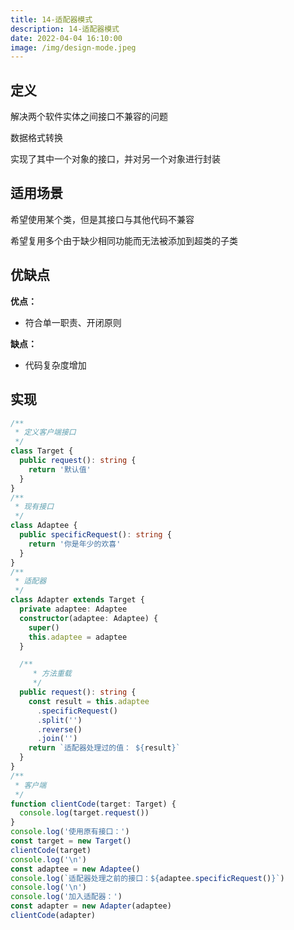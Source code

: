 ```yaml
---
title: 14-适配器模式
description: 14-适配器模式
date: 2022-04-04 16:10:00
image: /img/design-mode.jpeg
---
```



## 定义

解决两个软件实体之间接口不兼容的问题

数据格式转换

实现了其中一个对象的接口，并对另一个对象进行封装

## 适用场景

希望使用某个类，但是其接口与其他代码不兼容

希望复用多个由于缺少相同功能而无法被添加到超类的子类

## 优缺点

**优点：**
- 符合单一职责、开闭原则

**缺点：**
- 代码复杂度增加

## 实现

```ts
/**
 * 定义客户端接口
 */
class Target {
  public request(): string {
    return '默认值'
  }
}
/**
 * 现有接口
 */
class Adaptee {
  public specificRequest(): string {
    return '你是年少的欢喜'
  }
}
/**
 * 适配器
 */
class Adapter extends Target {
  private adaptee: Adaptee
  constructor(adaptee: Adaptee) {
    super()
    this.adaptee = adaptee
  }

  /**
	 * 方法重载
	 */
  public request(): string {
    const result = this.adaptee
      .specificRequest()
      .split('')
      .reverse()
      .join('')
    return `适配器处理过的值： ${result}`
  }
}
/**
 * 客户端
 */
function clientCode(target: Target) {
  console.log(target.request())
}
console.log('使用原有接口：')
const target = new Target()
clientCode(target)
console.log('\n')
const adaptee = new Adaptee()
console.log(`适配器处理之前的接口：${adaptee.specificRequest()}`)
console.log('\n')
console.log('加入适配器：')
const adapter = new Adapter(adaptee)
clientCode(adapter)
```